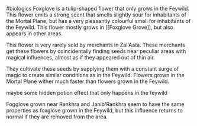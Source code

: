 #biologics
Foxglove is a tulip-shaped flower that only grows in the Feywild. This flower emits a strong scent that smells slightly sour for inhabitants of the Mortal Plane, but has a very pleasantly colourful smell for inhabitants of the Feywild. This flower mostly grows in [[Foxglove Grove]], but also appears in other areas.

This flower is very rarely sold by merchants in Zal'Aata. These merchants get these flowers by coincidentally finding seeds near peculiar areas with magical influences, almost as if they appeared out of thin air. 

They cultivate these seeds by supplying them with a constant surge of magic to create similar conditions as in the Feywild. Flowers grown in the Mortal Plane wither much faster than flowers grown in the Feywild.

maybe some hidden potion effect that only happens in the feywild

Fogglove grown near Rankhra and Janib'Rankhra seem to have the same properties as foxglove grown in the Feywild, but this influence returns to normal if they are removed from the area.